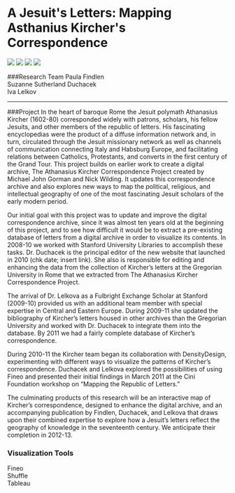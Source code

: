 A Jesuit's Letters: Mapping Asthanius Kircher's Correspondence
==================

<img src="https://stanford.box.com/shared/static/pj54qk895yd8jnkny8si.jpg" />
<img src="https://stanford.box.com/shared/static/6ra80qye8c8lsa4416fd.jpg" />
<img src="https://stanford.box.com/shared/static/j30vl0rwxm73efqh7ezg.jpg" />
<img src="https://stanford.box.com/shared/static/q6409mrdoed0rc4qv7ru.jpg" />

###Research Team
Paula Findlen  
Suzanne Sutherland Duchacek  
Iva Lelkov  

<hr>

###Project
In the heart of baroque Rome the Jesuit polymath Athanasius Kircher (1602-80) corresponded widely with patrons, scholars, his fellow Jesuits, and other members of the republic of letters.  His fascinating encyclopedias were the product of a diffuse information network and, in turn, circulated through the Jesuit missionary network as well as channels of communication connecting Italy and Habsburg Europe, and facilitating relations between Catholics, Protestants, and converts in the first century of the Grand Tour.   This project builds on earlier work to create a digital archive, The Athanasius Kircher Correspondence Project created by Michael John Gorman and Nick Wilding.  It updates this correspondence archive and also explores new ways to map the political, religious, and intellectual geography of one of the most fascinating Jesuit scholars of the early modern period.

Our initial goal with this project was to update and improve the digital correspondence archive, since it was almost ten years old at the beginning of this project, and to see how difficult it would be to extract a pre-existing database of letters from a digital archive in order to visualize its contents.  In 2008-10 we worked with Stanford University Libraries to accomplish these tasks.  Dr. Duchacek is the principal editor of the new website that launched in 2010 (chk date; insert link).  She also is responsible for editing and enhancing the data from the collection of Kircher’s letters at the Gregorian University in Rome that we extracted from The Athanasius Kircher Correspondence Project.

The arrival of Dr. Lelkova as a Fulbright Exchange Scholar at Stanford (2009-10) provided us with an additional team member with special expertise in Central and Eastern Europe.  During 2009-11 she updated the bibliography of Kircher’s letters housed in other archives than the Gregorian University and worked with Dr. Duchacek to integrate them into the database.  By 2011 we had a fairly complete database of Kircher’s correspondence.

During 2010-11 the Kircher team began its collaboration with DensityDesign, experimenting with different ways to visualize the patterns of Kircher’s correspondence.  Duchacek and Lelkova explored the possibilities of using Fineo and presented their initial findings in March 2011 at the Cini Foundation workshop on “Mapping the Republic of Letters.”

The culminating products of this research will be an interactive map of Kircher’s correspondence, designed to enhance the digital archive, and an accompanying publication by Findlen, Duchacek, and Lelkova that draws upon their combined expertise to explore how a Jesuit’s letters reflect the geography of knowledge in the seventeenth century.  We anticipate their completion in 2012-13.

### Visualization Tools
Fineo  
Shuffle  
Tableau  







